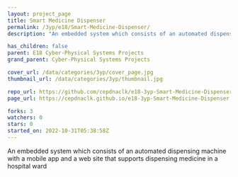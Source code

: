 ```yaml
---
layout: project_page
title: Smart Medicine Dispenser
permalink: /3yp/e18/Smart-Medicine-Dispenser/
description: "An embedded system which consists of an automated dispensing machine with a mobile app and a web site that supports dispensing medicine in a hospital ward"

has_children: false
parent: E18 Cyber-Physical Systems Projects
grand_parent: Cyber-Physical Systems Projects

cover_url: /data/categories/3yp/cover_page.jpg
thumbnail_url: /data/categories/3yp/thumbnail.jpg

repo_url: https://github.com/cepdnaclk/e18-3yp-Smart-Medicine-Dispenser
page_url: https://cepdnaclk.github.io/e18-3yp-Smart-Medicine-Dispenser

forks: 3
watchers: 0
stars: 0
started_on: 2022-10-31T05:38:58Z
---
```

An embedded system which consists of an automated dispensing machine with a mobile app and a web site that supports dispensing medicine in a hospital ward

